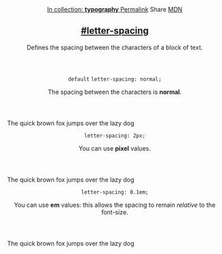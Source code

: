 <section id="letter-spacing" class="property">
  <header class="property__header">
    <nav class="property__links">
      <a class="property__collection" href="/typography/">
        In collection: <strong>typography</strong>
      </a>
      <a class="property__links-direct" href="/property/letter-spacing/" data-property-name="letter-spacing"
        data-tooltip="Single page for this property">Permalink</a>
      <a class="property__share" data-tooltip="Share on Twitter or Facebook"
        data-property-name="letter-spacing">Share</a>
      <a target="_blank" href="https://developer.mozilla.org/en/docs/Web/CSS/letter-spacing"
        data-tooltip="See on Mozilla Developer Network" rel="external">MDN</a>
    </nav>
    <h2 class="property__name">
      <a href="#letter-spacing"><span>#</span>letter-spacing</a>
    </h2>
    <div class="property__description">
      <p>Defines the spacing between the characters of a block of text.</p>
    </div>
  </header>
  <section class="example">
    <header class="example__header">
      <p class="example__name">
        <code class="example--default" data-tooltip="This is the property's default value">default</code>
        <code class="example--value" data-tooltip="Click to copy"
          data-clipboard-text="letter-spacing: normal;">letter-spacing: normal;</code>
      </p>
      <div class="example__description">
        <p>The spacing between the characters is <strong>normal</strong>.</p>
      </div>
    </header>
    <aside class="example__preview">
      <div class="example__browser"><i></i><i></i><i></i></div>
      <div class="example__output">
        <div class="example__output-div letter-spacing " id="letter-spacing-normal">The quick brown fox jumps over the
          lazy dog</div>
      </div>
    </aside>
  </section>
  <section class="example">
    <header class="example__header">
      <p class="example__name">
        <code class="example--value" data-tooltip="Click to copy"
          data-clipboard-text="letter-spacing: 2px;">letter-spacing: 2px;</code>
      </p>
      <div class="example__description">
        <p>You can use <strong>pixel</strong> values.</p>
      </div>
    </header>
    <aside class="example__preview">
      <div class="example__browser"><i></i><i></i><i></i></div>
      <div class="example__output">
        <div class="example__output-div letter-spacing " id="letter-spacing-2px">The quick brown fox jumps over the lazy
          dog</div>
      </div>
    </aside>
  </section>
  <section class="example">
    <header class="example__header">
      <p class="example__name">
        <code class="example--value" data-tooltip="Click to copy"
          data-clipboard-text="letter-spacing: 0.1em;">letter-spacing: 0.1em;</code>
      </p>
      <div class="example__description">
        <p>You can use <strong>em</strong> values: this allows the spacing to remain <em>relative</em> to the font-size.
        </p>
      </div>
    </header>
    <aside class="example__preview">
      <div class="example__browser"><i></i><i></i><i></i></div>
      <div class="example__output">
        <div class="example__output-div letter-spacing " id="letter-spacing-01em">The quick brown fox jumps over the lazy
          dog</div>
      </div>
    </aside>
  </section>
</section>
